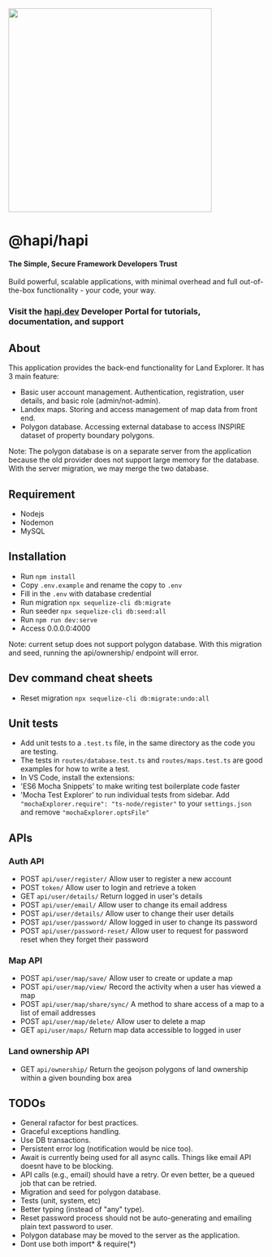 <img src="https://raw.githubusercontent.com/hapijs/assets/master/images/hapi.png" width="400px" />

# @hapi/hapi

#### The Simple, Secure Framework Developers Trust

Build powerful, scalable applications, with minimal overhead and full out-of-the-box functionality - your code, your way.

### Visit the [hapi.dev](https://hapi.dev) Developer Portal for tutorials, documentation, and support

## About

This application provides the back-end functionality for Land Explorer. It has 3 main feature:
 -  Basic user account management. Authentication, registration, user details, and basic role (admin/not-admin). 
 - Landex maps. Storing and access management of map data from front end.
 - Polygon database. Accessing external database to access INSPIRE dataset of property boundary polygons. 
 
 Note: The polygon database is on a separate server from the application because the old provider does not support large memory for the database. With the server migration, we may merge the two database.


## Requirement

 - Nodejs
 - Nodemon
 - MySQL

## Installation

 - Run `npm install`
 - Copy `.env.example` and rename the copy to `.env`
 - Fill in the `.env` with database credential
 - Run migration `npx sequelize-cli db:migrate`
 - Run seeder `npx sequelize-cli db:seed:all`
 - Run `npm run dev:serve`
 - Access 0.0.0.0:4000

Note: current setup does not support polygon database.
With this migration and seed, running the api/ownership/ endpoint will error.

## Dev command cheat sheets

 - Reset migration `npx sequelize-cli db:migrate:undo:all`

## Unit tests

 - Add unit tests to a `.test.ts` file, in the same directory as the code you are testing.
 - The tests in `routes/database.test.ts` and `routes/maps.test.ts` are good examples for how to write a test.
 - In VS Code, install the extensions:
  - 'ES6 Mocha Snippets' to make writing test boilerplate code faster
  - 'Mocha Test Explorer' to run individual tests from sidebar. Add `"mochaExplorer.require": "ts-node/register"` to your `settings.json` and remove `"mochaExplorer.optsFile"`

## APIs

### Auth API

 - POST `api/user/register/` Allow user to register a new account
 - POST `token/` Allow user to login and retrieve a token
 - GET `api/user/details/` Return logged in user's details
 - POST `api/user/email/` Allow user to change its email address
 - POST `api/user/details/` Allow user to change their user details
 - POST `api/user/password/` Allow logged in user to change its password
 - POST `api/user/password-reset/` Allow user to request for password reset when they forget their password

### Map API

 - POST `api/user/map/save/` Allow user to create or update a map
 - POST `api/user/map/view/` Record the activity when a user has viewed a map
 - POST `api/user/map/share/sync/` A method to share access of a map to a list of email addresses
 - POST `api/user/map/delete/` Allow user to delete a map
 - GET `api/user/maps/` Return map data accessible to logged in user

### Land ownership API

 - GET `api/ownership/` Return the geojson polygons of land ownership within a given bounding box area 

## TODOs

- General rafactor for best practices.
- Graceful exceptions handling.
- Use DB transactions.
- Persistent error log (notification would be nice too).
- Await is currently being used for all async calls. Things like email API doesnt have to be blocking. 
- API calls (e.g., email) should have a retry. Or even better, be a queued job that can be retried.
- Migration and seed for polygon database.
- Tests (unit, system, etc)
- Better typing (instead of "any" type).
- Reset password process should not be auto-generating and emailing plain text password to user. 
- Polygon database may be moved to the server as the application.
- Dont use both import* & require(*)
